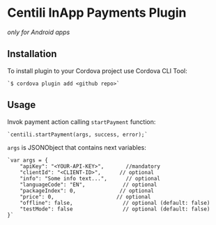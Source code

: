 Centili InApp Payments Plugin
=============================
*only for Android apps*

Installation 
------------
To install plugin to your Cordova project use Cordova CLI Tool:
    
    `$ cordova plugin add <github repo>`

Usage
-----
Invok payment action calling `startPayment` function:

	`centili.startPayment(args, success, error);`

`args` is JSONObject that contains next variables:

	`var args = {
        "apiKey": "<YOUR-API-KEY>", 	  //mandatory 
        "clientId": "<CLIENT-ID>",		// optional
        "info": "Some info text...",	  // optional
        "languageCode": "EN",			 // optional
        "packageIndex": 0,				// optional
        "price": 0,					   // optional
        "offline": false,				 // optional (default: false)
        "testMode": false				 // optional (default: false)
    }`
